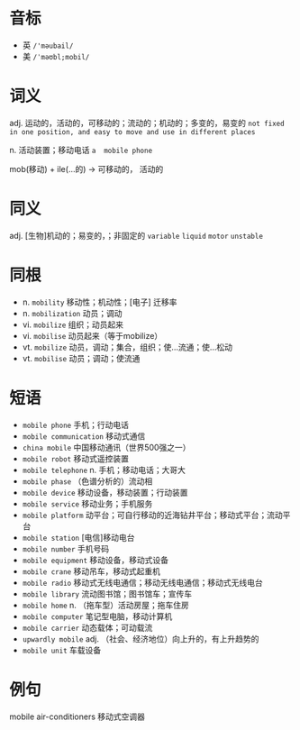 # 音标

- 英 `/'məubail/`
- 美 `/ˈməʊbl;mobil/`

# 词义

adj. 运动的，活动的，可移动的；流动的；机动的；多变的，易变的
`not fixed in one position, and easy to move and use in different places`

n. 活动装置；移动电话
`a  mobile phone `



mob(移动) + ile(…的) → 可移动的， 活动的

# 同义

adj. [生物]机动的；易变的，；非固定的
`variable` `liquid` `motor` `unstable`

# 同根

- n. `mobility` 移动性；机动性；[电子] 迁移率
- n. `mobilization` 动员；调动
- vi. `mobilize` 组织；动员起来
- vi. `mobilise` 动员起来（等于mobilize）
- vt. `mobilize` 动员，调动；集合，组织；使…流通；使…松动
- vt. `mobilise` 动员；调动；使流通

# 短语

- `mobile phone` 手机；行动电话
- `mobile communication` 移动式通信
- `china mobile` 中国移动通讯（世界500强之一）
- `mobile robot` 移动式遥控装置
- `mobile telephone` n. 手机；移动电话；大哥大
- `mobile phase` （色谱分析的）流动相
- `mobile device` 移动设备，移动装置；行动装置
- `mobile service` 移动业务；手机服务
- `mobile platform` 动平台；可自行移动的近海钻井平台；移动式平台；流动平台
- `mobile station` [电信]移动电台
- `mobile number` 手机号码
- `mobile equipment` 移动设备，移动式设备
- `mobile crane` 移动吊车，移动式起重机
- `mobile radio` 移动式无线电通信；移动无线电通信；移动式无线电台
- `mobile library` 流动图书馆；图书馆车；宣传车
- `mobile home` n. （拖车型）活动房屋；拖车住房
- `mobile computer` 笔记型电脑，移动计算机
- `mobile carrier` 动态载体；可动载流
- `upwardly mobile` adj. （社会、经济地位）向上升的，有上升趋势的
- `mobile unit` 车载设备

# 例句

mobile air-conditioners
移动式空调器


